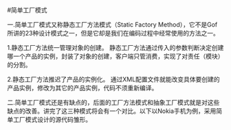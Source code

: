 #简单工厂模式

一.简单工厂模式又称静态工厂方法模式（Static Factory Method），它不是Gof 所讲的23种设计模式之一，但是它却是我们在编码过程中经常使用的方法之一。

 

1.静态工厂方法统一管理对象的创建。
静态工厂方法通过传入的参数判断决定创建哪一个产品的实例，封装了对象的创建，客户端只管消费，实现了对责任（模块）的分割。

2.静态工厂方法推迟了产品的实例化。
通过XML配置文件就能改变具体要创建的产品实例，修改为其它的产品实例，代码不须重新编译。

 

二.简单工厂模式还是有缺点的，后面的工厂方法模式和抽象工厂模式就是对这些缺点的改善。讲完了这三种模式将会有一个对比。以下以Nokia手机为例，采用简单工厂模式设计的源代码雏形。